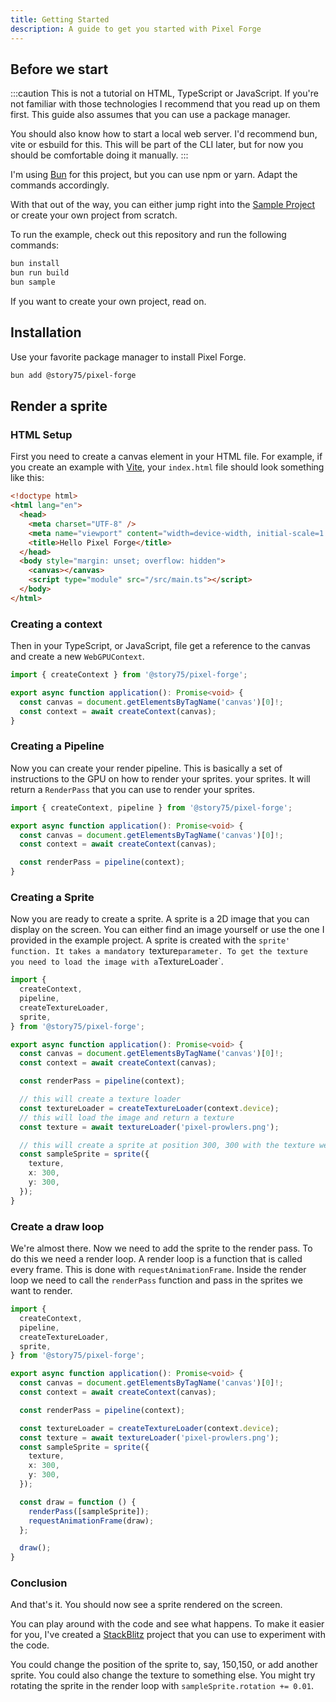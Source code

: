 ```yaml
---
title: Getting Started
description: A guide to get you started with Pixel Forge
---
```


## Before we start

:::caution
This is not a tutorial on HTML, TypeScript or JavaScript. If you're not familiar with those technologies
I recommend that you read up on them first. This guide also assumes that you can use a package manager.

You should also know how to start a local web server. I'd recommend bun, vite or esbuild for this.
This will be part of the CLI later, but for now you should be comfortable doing it manually.
:::

I'm using [Bun](https://bun.sh/) for this project, but you can use npm or yarn. Adapt the commands accordingly.

With that out of the way, you can either jump right into the [Sample Project](https://github.com/story75/pixel-forge/tree/main/demos/sample) or create your own
project from scratch.

To run the example, check out this repository and run the following commands:

```bash
bun install
bun run build
bun sample
```

If you want to create your own project, read on.

## Installation

Use your favorite package manager to install Pixel Forge.

```bash
bun add @story75/pixel-forge
```

## Render a sprite

### HTML Setup

First you need to create a canvas element in your HTML file.
For example, if you create an example with [Vite](https://vitejs.dev/), your `index.html` file should look something like this:

```html
<!doctype html>
<html lang="en">
  <head>
    <meta charset="UTF-8" />
    <meta name="viewport" content="width=device-width, initial-scale=1.0" />
    <title>Hello Pixel Forge</title>
  </head>
  <body style="margin: unset; overflow: hidden">
    <canvas></canvas>
    <script type="module" src="/src/main.ts"></script>
  </body>
</html>
```

### Creating a context

Then in your TypeScript, or JavaScript, file get a reference to the canvas and create a new `WebGPUContext`.

```ts
import { createContext } from '@story75/pixel-forge';

export async function application(): Promise<void> {
  const canvas = document.getElementsByTagName('canvas')[0]!;
  const context = await createContext(canvas);
}
```

### Creating a Pipeline

Now you can create your render pipeline. This is basically a set of instructions to the GPU on how to render your sprites.
your sprites. It will return a `RenderPass` that you can use to render your sprites.

```ts ins={3,10}
import { createContext, pipeline } from '@story75/pixel-forge';

export async function application(): Promise<void> {
  const canvas = document.getElementsByTagName('canvas')[0]!;
  const context = await createContext(canvas);

  const renderPass = pipeline(context);
}
```

### Creating a Sprite

Now you are ready to create a sprite. A sprite is a 2D image that you can display on the screen. You can either find an image yourself or use the one I provided in the example project.
A sprite is created with the `sprite' function. It takes a mandatory `texture`parameter. To get the texture you need to load the image with a`TextureLoader`.

```ts ins={4-5,14-24}
import {
  createContext,
  pipeline,
  createTextureLoader,
  sprite,
} from '@story75/pixel-forge';

export async function application(): Promise<void> {
  const canvas = document.getElementsByTagName('canvas')[0]!;
  const context = await createContext(canvas);

  const renderPass = pipeline(context);

  // this will create a texture loader
  const textureLoader = createTextureLoader(context.device);
  // this will load the image and return a texture
  const texture = await textureLoader('pixel-prowlers.png');

  // this will create a sprite at position 300, 300 with the texture we just loaded
  const sampleSprite = sprite({
    texture,
    x: 300,
    y: 300,
  });
}
```

### Create a draw loop

We're almost there. Now we need to add the sprite to the render pass. To do this we need a render loop. A render loop is a function that is called every frame.
This is done with `requestAnimationFrame`. Inside the render loop we need to call the `renderPass` function and pass in the sprites we want to render.

```ts collapse={9-24} ins={26-31}
import {
  createContext,
  pipeline,
  createTextureLoader,
  sprite,
} from '@story75/pixel-forge';

export async function application(): Promise<void> {
  const canvas = document.getElementsByTagName('canvas')[0]!;
  const context = await createContext(canvas);

  const renderPass = pipeline(context);

  const textureLoader = createTextureLoader(context.device);
  const texture = await textureLoader('pixel-prowlers.png');
  const sampleSprite = sprite({
    texture,
    x: 300,
    y: 300,
  });

  const draw = function () {
    renderPass([sampleSprite]);
    requestAnimationFrame(draw);
  };

  draw();
}
```

### Conclusion

And that's it. You should now see a sprite rendered on the screen.

You can play around with the code and see what happens. To make it easier for you, I've created a [StackBlitz](https://stackblitz.com/edit/vitejs-vite-5tbqtd?file=src%2Fmain.ts) project that you can use to experiment with the code.

You could change the position of the sprite to, say, 150,150, or add another sprite. You could also change the texture to something else.
You might try rotating the sprite in the render loop with `sampleSprite.rotation += 0.01`.
